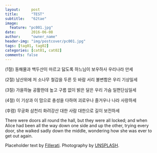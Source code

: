 ```yaml
---
layout:     post
title:      "TEST"
subtitle:   "62tae"
image:
  feature: "pc001.jpg"
date:       2016-06-08
author:     "owner_name"
header-img: "img/postcover/pc001.jpg"
tags: [tag01, tag02]
categories: [cat01, cat02]
comments: false
---
```


(1절) 동해물과 백두산이 마르고 닳도록
하느님이 보우하사 우리나라 만세

(2절) 남산위에 저 소나무 철갑을 두른 듯
 바람 서리 불변함은 우리 기상일세

(3절) 가을하늘 공활한데 높고 구름 없이
 밝은 달은 우리 가슴 일편단심일세

(4절) 이 기상과 이 맘으로 충성을 다하여
 괴로우나 즐거우나 나라 사랑하세


<p>(후렴) 무궁화 삼천리 화려강산
 대한 사람 대한으로 길이 보전하세</p>

<p>There were doors all round the hall, but they were all locked; and when  Alice had been all the way down one side and up the other, trying every  door, she walked sadly down the middle, wondering how she was ever to  get out again.</p>

<p>Placeholder text by <a href="http://www.fillerati.com/">Fillerati</a>. Photography by <a href="https://unsplash.com">UNSPLASH</a>.</p>